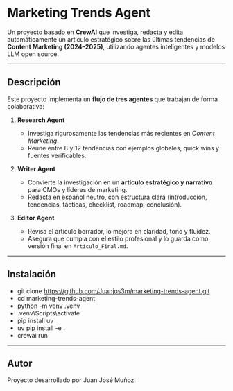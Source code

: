 #  Marketing Trends Agent

Un proyecto basado en **CrewAI** que investiga, redacta y edita automáticamente un artículo estratégico sobre las últimas tendencias de **Content Marketing (2024–2025)**, utilizando agentes inteligentes y modelos LLM open source.

---

##  Descripción

Este proyecto implementa un **flujo de tres agentes** que trabajan de forma colaborativa:

1. **Research Agent**  
   - Investiga rigurosamente las tendencias más recientes en *Content Marketing*.  
   - Reúne entre 8 y 12 tendencias con ejemplos globales, quick wins y fuentes verificables.

2. **Writer Agent**  
   - Convierte la investigación en un **artículo estratégico y narrativo** para CMOs y líderes de marketing.  
   - Redacta en español neutro, con estructura clara (introducción, tendencias, tácticas, checklist, roadmap, conclusión).

3. **Editor Agent**  
   - Revisa el artículo borrador, lo mejora en claridad, tono y fluidez.  
   - Asegura que cumpla con el estilo profesional y lo guarda como versión final en `Artículo_Final.md`.

---

##  Instalación
- git clone https://github.com/Juanjos3m/marketing-trends-agent.git
- cd marketing-trends-agent
- python -m venv .venv
- .venv\Scripts\activate
- pip install uv
- uv pip install -e .
- crewai run

---

##  Autor
Proyecto desarrollado por Juan José Muñoz.
